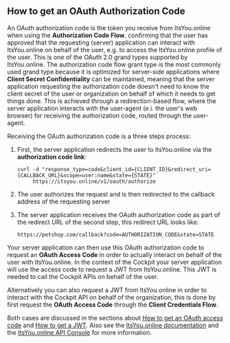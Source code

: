 ## How to get an OAuth Authorization Code

An OAuth authorization code is the token you receive from ItsYou.online when using the **Authorization Code Flow**, confirming that the user has approved that the requesting (server) application can interact with ItsYou.online on behalf of the user, e.g. to access the ItsYou.online profile of the user. This is one of the OAuth 2.0 grand types supported by ItsYou.online. The authorization code flow grant type is the most commonly used grand type because it is optimized for server-side applications where **Client Secret Confidentiality** can be maintained, meaning that the server application requesting the authorization code doesn't need to know the client secret of the user or organization on behalf of which it needs to get things done. This is achieved through a redirection-based flow, where the server application interacts with the user-agent (e.i. the user's web browser) for receiving the authorization code, routed through the user-agent.

Receiving the OAuth authorization code is a three steps process:

1. First, the server application redirects the user to ItsYou.online via the **authorization code link**:

   ```
   curl -d "response_type=code&client_id={CLIENT_ID}&redirect_uri={CALLBACK_URL}&scope=user:name&state={STATE}"
        https://itsyou.online/v1/oauth/authorize
   ```

2. The user authorizes the request and is then redirected to the callback address of the requesting server

3. The server application receives the OAuth authorization code as part of the redirect URL of the second step, this redirect URL looks like:

   ```
   https://petshop.com/callback?code=AUTHORIZATION_CODE&state=STATE
   ```

Your server application can then use this OAuth authorization code to request an **OAuth Access Code** in order to actually interact on behalf of the user with ItsYou.online. In the context of the Cockpit your server application will use the access code to request a JWT from ItsYou.online. This JWT is needed to call the Cockpit APIs on behalf of the user.

Alternatively you can also request a JWT from ItsYou.online in order to interact with the Cockpit API on behalf of the organization, this is done by first request the **OAuth Access Code** through the **Client Credentials Flow**.

Both cases are discussed in the sections about [How to get an OAuth access code](../Get_oauth_access_token/Get_oauth_access_token) and [How to get a JWT](../Get_JWT/Get_JWT.md). Also see the [ItsYou.online documentation](https://www.gitbook.com/book/gig/itsyouonline/details) and the [ItsYou.online API Console](
https://itsyou.online/apidocumentation) for more information.
